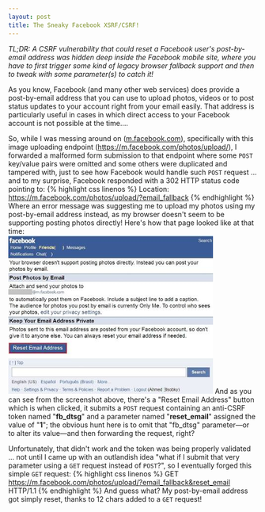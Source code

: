 ```yaml
---
layout: post
title: The Sneaky Facebook XSRF/CSRF!
---
```

*TL;DR: A CSRF vulnerability that could reset a Facebook user's post-by-email address was hidden deep inside the Facebook mobile site, where you have to first trigger some kind of legacy browser fallback support and then to tweak with some parameter(s) to catch it!*

As you know, Facebook (and many other web services) does provide a post-by-email address that you can use to upload photos, videos or to post status updates to your account right from your email easily. That address is particularly useful in cases in which direct access to your Facebook account is not possible at the time....

So, while I was messing around on (<a href="https://m.facebook.com" target="_blank">m.facebook.com</a>), specifically with this image uploading endpoint (<a href="https://m.facebook.com/photos/upload/" target="">https://m.facebook.com/photos/upload/</a>), I forwarded a malformed form submission to that endpoint where some `POST` key/value pairs were omitted and some others were duplicated and tampered with, just to see how Facebook would handle such `POST` request ... and to my surprise, Facebook responded with a 302 HTTP status code pointing to:
{% highlight css linenos %}
Location: https://m.facebook.com/photos/upload/?email_fallback
{% endhighlight %}
Where an error message was suggesting me to upload my photos using my post-by-email address instead, as my browser doesn't seem to be supporting posting photos directly! Here's how that page looked like at that time:
<br>
<a href="/images/FB-XSRF.jpg" target="_blank"><img class="innerImg" src="/images/FBXSRF-thumb.jpg" alt="fallback"></a>
And as you can see from the screenshot above, there's a "Reset Email Address" button which is when clicked, it submits a `POST` request containing an anti-CSRF token named "__fb\_dtsg__" and a parameter named "__reset\_email__" assigned the value of "__1__"; the obvious hunt here is to omit that "fb\_dtsg" parameter—or to alter its value—and then forwarding the request, right? 

Unfortunately, that didn't work and the token was being properly validated ... not until I came up with an outlandish idea "what if I submit that very parameter using a `GET` request instead of `POST`?", so I eventually forged this simple `GET` request:
{% highlight css linenos %}
GET https://m.facebook.com/photos/upload/?email_fallback&reset_email HTTP/1.1
{% endhighlight %}
And guess what? My post-by-email address got simply reset, thanks to 12 chars added to a `GET` request!
